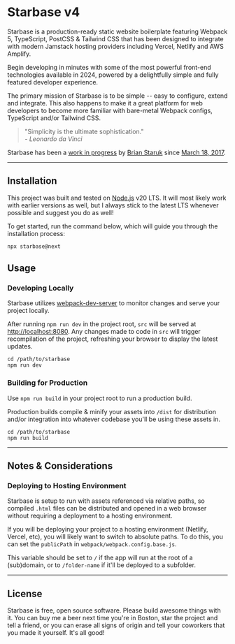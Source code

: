 # Starbase v4

Starbase is a production-ready static website boilerplate featuring Webpack 5, TypeScript, PostCSS & Tailwind CSS that has been designed to integrate with modern Jamstack hosting providers including Vercel, Netlify and AWS Amplify.

Begin developing in minutes with some of the most powerful front-end technologies available in 2024, powered by a delightfully simple and fully featured developer experience.

The primary mission of Starbase is to be simple -- easy to configure, extend and integrate. This also happens to make it a great platform for web developers to become more familiar with bare-metal Webpack configs, TypeScript and/or Tailwind CSS.



> "Simplicity is the ultimate sophistication."<br>_\- Leonardo da Vinci_

Starbase has been a [work in progress](https://github.com/bstaruk/starbase/releases) by [Brian Staruk](https://brian.staruk.net) since [March 18, 2017](https://github.com/bstaruk/starbase/pull/1).

---

## Installation

This project was built and tested on [Node.js](https://nodejs.org) v20 LTS. It will most likely work with earlier versions as well, but I always stick to the latest LTS whenever possible and suggest you do as well!

To get started, run the command below, which will guide you through the installation process:

```bash
npx starbase@next
```

## Usage

### Developing Locally

Starbase utilizes [webpack-dev-server](https://github.com/webpack/webpack-dev-server) to monitor changes and serve your project locally.

After running `npm run dev` in the project root, `src` will be served at [http://localhost:8080](http://localhost:8080). Any changes made to code in `src` will trigger recompilation of the project, refreshing your browser to display the latest updates.

```
cd /path/to/starbase
npm run dev
```

### Building for Production

Use `npm run build` in your project root to run a production build.

Production builds compile & minify your assets into `/dist` for distribution and/or integration into whatever codebase you'll be using these assets in.

```
cd /path/to/starbase
npm run build
```

---

## Notes & Considerations

### Deploying to Hosting Environment

Starbase is setup to run with assets referenced via relative paths, so compiled `.html` files can be distributed and opened in a web browser without requiring a deployment to a hosting environment.

If you will be deploying your project to a hosting environment (Netlify, Vercel, etc), you will likely want to switch to absolute paths. To do this, you can set the `publicPath` in `webpack/webpack.config.base.js`.

This variable should be set to `/` if the app will run at the root of a (sub)domain, or to `/folder-name` if it'll be deployed to a subfolder.

---

## License

Starbase is free, open source software. Please build awesome things with it. You can buy me a beer next time you're in Boston, star the project and tell a friend, or you can erase all signs of origin and tell your coworkers that you made it yourself. It's all good!
